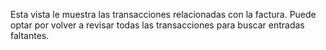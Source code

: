 Esta vista le muestra las transacciones relacionadas con la factura. Puede optar por volver a revisar todas las transacciones para buscar entradas faltantes.